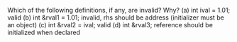 Which of the following definitions, if any, are invalid? Why? 
    (a) int ival = 1.01;        valid
    (b) int &rval1 = 1.01;      invalid, rhs should be address (initializer must be an object)
    (c) int &rval2 = ival;      valid
    (d) int &rval3;             reference should be initialized when declared